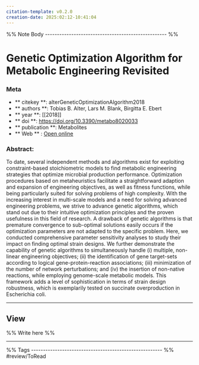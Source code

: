 ```yaml
---
citation-template: v0.2.0
creation-date: 2025:02:12-10:41:04
---
```


%% Note Body --------------------------------------------------- %%
# Genetic Optimization Algorithm for Metabolic Engineering Revisited

### Meta
- ** citekey **: alterGeneticOptimizationAlgorithm2018
- ** authors **: Tobias B. Alter, Lars M. Blank, Birgitta E. Ebert
- ** year **: [[2018]]
- ** doi **: https://doi.org/10.3390/metabo8020033
- ** publication **: Metabolites
- ** Web ** : [Open online](https://www.mdpi.com/2218-1989/8/2/33)


### Abstract:
To date, several independent methods and algorithms exist for exploiting constraint-based stoichiometric models to find metabolic engineering strategies that optimize microbial production performance. Optimization procedures based on metaheuristics facilitate a straightforward adaption and expansion of engineering objectives, as well as fitness functions, while being particularly suited for solving problems of high complexity. With the increasing interest in multi-scale models and a need for solving advanced engineering problems, we strive to advance genetic algorithms, which stand out due to their intuitive optimization principles and the proven usefulness in this field of research. A drawback of genetic algorithms is that premature convergence to sub-optimal solutions easily occurs if the optimization parameters are not adapted to the specific problem. Here, we conducted comprehensive parameter sensitivity analyses to study their impact on finding optimal strain designs. We further demonstrate the capability of genetic algorithms to simultaneously handle (i) multiple, non-linear engineering objectives; (ii) the identification of gene target-sets according to logical gene-protein-reaction associations; (iii) minimization of the number of network perturbations; and (iv) the insertion of non-native reactions, while employing genome-scale metabolic models. This framework adds a level of sophistication in terms of strain design robustness, which is exemplarily tested on succinate overproduction in Escherichia coli.

___

## View

%% Write here %%





___
%% Tags  ------------------------------------------------------- %%
#review/ToRead